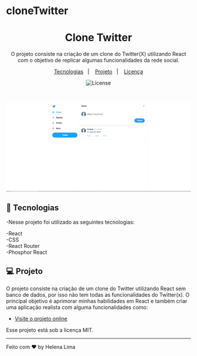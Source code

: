 # cloneTwitter
<h1 align="center">Clone Twitter</h1>

<p align="center">
O projeto consiste na criação de um clone do Twitter(X) utilizando React com o objetivo de replicar algumas funcionalidades da rede social.<br/>
</p>

<p align="center">
  <a href="#-tecnologias">Tecnologias</a>&nbsp;&nbsp;&nbsp;|&nbsp;&nbsp;&nbsp;
  <a href="#-projeto">Projeto</a>&nbsp;&nbsp;&nbsp;|&nbsp;&nbsp;&nbsp;
  <a href="#memo-licença">Licença</a>
</p>

<p align="center">
  <img alt="License" src="https://img.shields.io/static/v1?label=license&message=MIT&color=49AA26&labelColor=000000">
</p>

<br>

<p align="center"> 
    <img alt="Clone Twitter" src="./public/preview.png">

</p>

## 🚀 Tecnologias

-Nesse projeto foi utilizado as seguintes tecnologias:

-React <br>
-CSS <br>
-React Router <br>
-Phosphor React <br>

## 💻 Projeto

O projeto consiste na criação de um clone do Twitter utilizando React sem banco de dados, por isso não tem todas as funcionalidades do Twitter(x). O principal objetivo é aprimorar minhas habilidades em React e também criar uma aplicação realista com alguma funcionalidades como:

- [Visite o projeto online]()

Esse projeto está sob a licença MIT.

---

Feito com ♥ by Helena Lima


